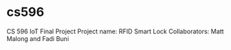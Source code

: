# cs596 

CS 596 IoT Final Project
Project name: RFID Smart Lock
Collaborators: Matt Malong and Fadi Buni
